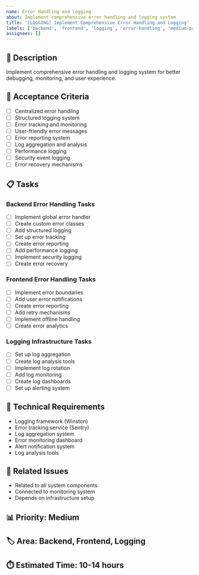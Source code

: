 ```yaml
---
name: Error Handling and Logging
about: Implement comprehensive error handling and logging system
title: '[LOGGING] Implement Comprehensive Error Handling and Logging'
labels: ['backend', 'frontend', 'logging', 'error-handling', 'medium-priority']
assignees: []
---
```


## 📝 Description
Implement comprehensive error handling and logging system for better debugging, monitoring, and user experience.

## 🎯 Acceptance Criteria
- [ ] Centralized error handling
- [ ] Structured logging system
- [ ] Error tracking and monitoring
- [ ] User-friendly error messages
- [ ] Error reporting system
- [ ] Log aggregation and analysis
- [ ] Performance logging
- [ ] Security event logging
- [ ] Error recovery mechanisms

## 📋 Tasks

### Backend Error Handling Tasks
- [ ] Implement global error handler
- [ ] Create custom error classes
- [ ] Add structured logging
- [ ] Set up error tracking
- [ ] Create error reporting
- [ ] Add performance logging
- [ ] Implement security logging
- [ ] Create error recovery

### Frontend Error Handling Tasks
- [ ] Implement error boundaries
- [ ] Add user error notifications
- [ ] Create error reporting
- [ ] Add retry mechanisms
- [ ] Implement offline handling
- [ ] Create error analytics

### Logging Infrastructure Tasks
- [ ] Set up log aggregation
- [ ] Create log analysis tools
- [ ] Implement log rotation
- [ ] Add log monitoring
- [ ] Create log dashboards
- [ ] Set up alerting system

## 🔧 Technical Requirements
- Logging framework (Winston)
- Error tracking service (Sentry)
- Log aggregation system
- Error monitoring dashboard
- Alert notification system
- Log analysis tools

## 🔗 Related Issues
- Related to all system components
- Connected to monitoring system
- Depends on infrastructure setup

## 📊 Priority: Medium
## 🏷️ Area: Backend, Frontend, Logging
## ⏱️ Estimated Time: 10-14 hours